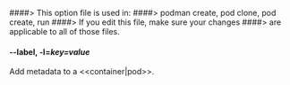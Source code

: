 ####> This option file is used in:
####>   podman create, pod clone, pod create, run
####> If you edit this file, make sure your changes
####> are applicable to all of those files.
#### **--label**, **-l**=*key=value*

Add metadata to a <<container|pod>>.
